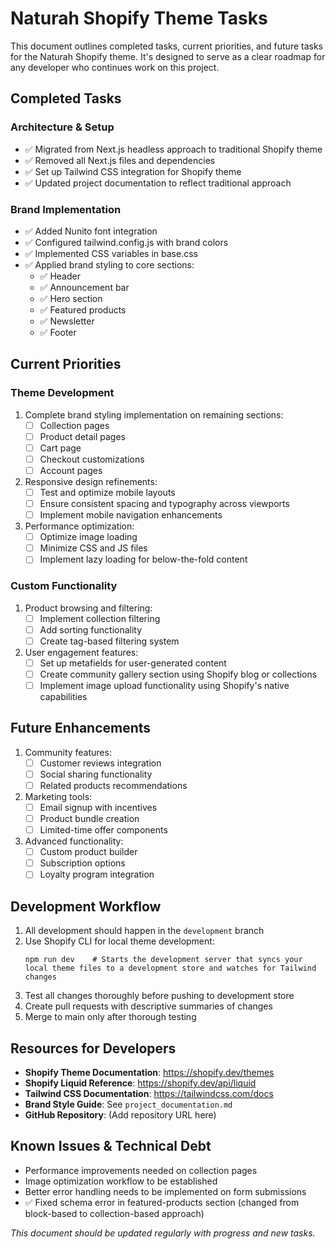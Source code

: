 # Naturah Shopify Theme Tasks

This document outlines completed tasks, current priorities, and future tasks for the Naturah Shopify theme. It's designed to serve as a clear roadmap for any developer who continues work on this project.

## Completed Tasks

### Architecture & Setup
- ✅ Migrated from Next.js headless approach to traditional Shopify theme
- ✅ Removed all Next.js files and dependencies
- ✅ Set up Tailwind CSS integration for Shopify theme
- ✅ Updated project documentation to reflect traditional approach

### Brand Implementation
- ✅ Added Nunito font integration
- ✅ Configured tailwind.config.js with brand colors
- ✅ Implemented CSS variables in base.css
- ✅ Applied brand styling to core sections:
  - ✅ Header
  - ✅ Announcement bar
  - ✅ Hero section
  - ✅ Featured products
  - ✅ Newsletter
  - ✅ Footer

## Current Priorities

### Theme Development
1. Complete brand styling implementation on remaining sections:
   - [ ] Collection pages
   - [ ] Product detail pages
   - [ ] Cart page
   - [ ] Checkout customizations
   - [ ] Account pages

2. Responsive design refinements:
   - [ ] Test and optimize mobile layouts
   - [ ] Ensure consistent spacing and typography across viewports
   - [ ] Implement mobile navigation enhancements

3. Performance optimization:
   - [ ] Optimize image loading
   - [ ] Minimize CSS and JS files
   - [ ] Implement lazy loading for below-the-fold content

### Custom Functionality

1. Product browsing and filtering:
   - [ ] Implement collection filtering
   - [ ] Add sorting functionality
   - [ ] Create tag-based filtering system

2. User engagement features:
   - [ ] Set up metafields for user-generated content
   - [ ] Create community gallery section using Shopify blog or collections
   - [ ] Implement image upload functionality using Shopify's native capabilities

## Future Enhancements

1. Community features:
   - [ ] Customer reviews integration
   - [ ] Social sharing functionality
   - [ ] Related products recommendations

2. Marketing tools:
   - [ ] Email signup with incentives
   - [ ] Product bundle creation
   - [ ] Limited-time offer components

3. Advanced functionality:
   - [ ] Custom product builder
   - [ ] Subscription options
   - [ ] Loyalty program integration

## Development Workflow

1. All development should happen in the `development` branch
2. Use Shopify CLI for local theme development:
   ```
   npm run dev    # Starts the development server that syncs your local theme files to a development store and watches for Tailwind changes
   ```
3. Test all changes thoroughly before pushing to development store
4. Create pull requests with descriptive summaries of changes
5. Merge to main only after thorough testing

## Resources for Developers

- **Shopify Theme Documentation**: https://shopify.dev/themes
- **Shopify Liquid Reference**: https://shopify.dev/api/liquid
- **Tailwind CSS Documentation**: https://tailwindcss.com/docs
- **Brand Style Guide**: See `project_documentation.md`
- **GitHub Repository**: (Add repository URL here)

## Known Issues & Technical Debt

- Performance improvements needed on collection pages
- Image optimization workflow to be established
- Better error handling needs to be implemented on form submissions
- ✅ Fixed schema error in featured-products section (changed from block-based to collection-based approach)

*This document should be updated regularly with progress and new tasks.*